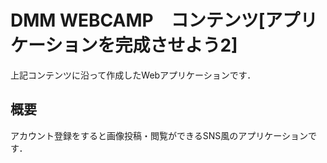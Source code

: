 # DMM WEBCAMP　コンテンツ[アプリケーションを完成させよう2]
上記コンテンツに沿って作成したWebアプリケーションです．
## 概要
アカウント登録をすると画像投稿・閲覧ができるSNS風のアプリケーションです．
